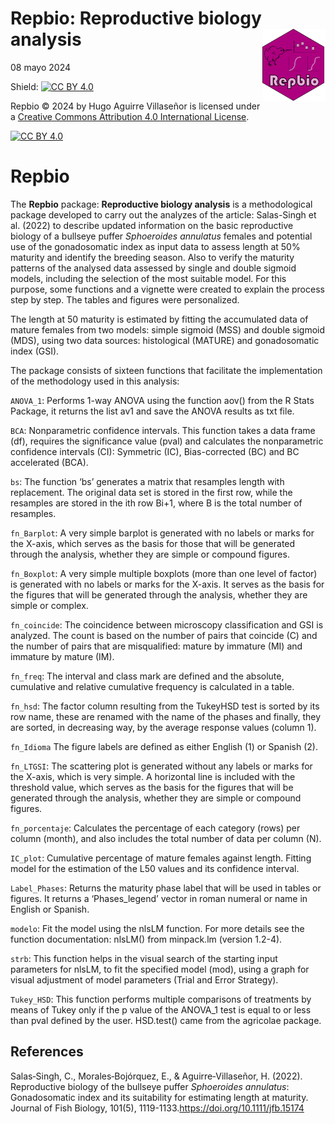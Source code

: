 Repbio: Reproductive biology analysis
<img src='images/Repbio.png' align='right' height='20%' width='20%'/>
================
08 mayo 2024

<!-- README.md is generated from README.Rmd. Please edit that file -->

Shield: [![CC BY
4.0](https://img.shields.io/badge/License-CC%20BY%204.0-lightgrey.svg)](http://creativecommons.org/licenses/by/4.0/)

Repbio © 2024 by Hugo Aguirre Villaseñor is licensed under a [Creative
Commons Attribution 4.0 International
License](http://creativecommons.org/licenses/by/4.0/).

[![CC BY
4.0](https://i.creativecommons.org/l/by/4.0/88x31.png)](http://creativecommons.org/licenses/by/4.0/)

# Repbio

The **Repbio** package: **Reproductive biology analysis** is a
methodological package developed to carry out the analyzes of the
article: Salas-Singh et al. (2022) to describe updated information on
the basic reproductive biology of a bullseye puffer *Sphoeroides
annulatus* females and potential use of the gonadosomatic index as input
data to assess length at 50% maturity and identify the breeding season.
Also to verify the maturity patterns of the analysed data assessed by
single and double sigmoid models, including the selection of the most
suitable model. For this purpose, some functions and a vignette were
created to explain the process step by step. The tables and figures were
personalized.

The length at 50 maturity is estimated by fitting the accumulated data
of mature females from two models: simple sigmoid (MSS) and double
sigmoid (MDS), using two data sources: histological (MATURE) and
gonadosomatic index (GSI).

The package consists of sixteen functions that facilitate the
implementation of the methodology used in this analysis:

`ANOVA_1`: Performs 1-way ANOVA using the function aov() from the R
Stats Package, it returns the list av1 and save the ANOVA results as txt
file.

`BCA`: Nonparametric confidence intervals. This function takes a data
frame (df), requires the significance value (pval) and calculates the
nonparametric confidence intervals (CI): Symmetric (IC), Bias-corrected
(BC) and BC accelerated (BCA).

`bs`: The function ‘bs’ generates a matrix that resamples length with
replacement. The original data set is stored in the first row, while the
resamples are stored in the ith row Bi+1, where B is the total number of
resamples.

`fn_Barplot`: A very simple barplot is generated with no labels or marks
for the X-axis, which serves as the basis for those that will be
generated through the analysis, whether they are simple or compound
figures.

`fn_Boxplot`: A very simple multiple boxplots (more than one level of
factor) is generated with no labels or marks for the X-axis. It serves
as the basis for the figures that will be generated through the
analysis, whether they are simple or complex.

`fn_coincide`: The coincidence between microscopy classification and GSI
is analyzed. The count is based on the number of pairs that coincide (C)
and the number of pairs that are misqualified: mature by immature (MI)
and immature by mature (IM).

`fn_freq`: The interval and class mark are defined and the absolute,
cumulative and relative cumulative frequency is calculated in a table.

`fn_hsd`: The factor column resulting from the TukeyHSD test is sorted
by its row name, these are renamed with the name of the phases and
finally, they are sorted, in decreasing way, by the average response
values (column 1).

`fn_Idioma` The figure labels are defined as either English (1) or
Spanish (2).

`fn_LTGSI`: The scattering plot is generated without any labels or marks
for the X-axis, which is very simple. A horizontal line is included with
the threshold value, which serves as the basis for the figures that will
be generated through the analysis, whether they are simple or compound
figures.

`fn_porcentaje`: Calculates the percentage of each category (rows) per
column (month), and also includes the total number of data per column
(N).

`IC_plot`: Cumulative percentage of mature females against length.
Fitting model for the estimation of the L50 values and its confidence
interval.

`Label_Phases`: Returns the maturity phase label that will be used in
tables or figures. It returns a ‘Phases_legend’ vector in roman numeral
or name in English or Spanish.

`modelo`: Fit the model using the nlsLM function. For more details see
the function documentation: nlsLM() from minpack.lm (version 1.2-4).

`strb`: This function helps in the visual search of the starting input
parameters for nlsLM, to fit the specified model (mod), using a graph
for visual adjustment of model parameters (Trial and Error Strategy).

`Tukey_HSD`: This function performs multiple comparisons of treatments
by means of Tukey only if the p value of the ANOVA_1 test is equal to or
less than pval defined by the user. HSD.test() came from the agricolae
package.

## References

Salas‐Singh, C., Morales‐Bojórquez, E., & Aguirre‐Villaseñor, H. (2022).
Reproductive biology of the bullseye puffer *Sphoeroides annulatus*:
Gonadosomatic index and its suitability for estimating length at
maturity. Journal of Fish Biology, 101(5),
1119-1133.https://doi.org/10.1111/jfb.15174

